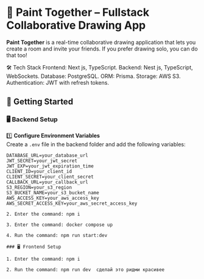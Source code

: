 # 🎨 Paint Together – Fullstack Collaborative Drawing App  

**Paint Together** is a real-time collaborative drawing application that lets you create a room and invite your friends. If you prefer drawing solo, you can do that too!  

🛠 Tech Stack
Frontend: Next js, TypeScript.
Backend: Nest js, TypeScript, WebSockets.
Database: PostgreSQL.
ORM: Prisma.
Storage: AWS S3.
Authentication: JWT with refresh tokens.


## 🚀 Getting Started  

### 🖥️ Backend Setup  

1️⃣ **Configure Environment Variables**  
Create a `.env` file in the backend folder and add the following variables:  

```env
DATABASE_URL=your_database_url
JWT_SECRET=your_jwt_secret
JWT_EXP=your_jwt_expiration_time
CLIENT_ID=your_client_id
CLIENT_SECRET=your_client_secret
CALLBACK_URL=your_callback_url
S3_REGION=your_s3_region
S3_BUCKET_NAME=your_s3_bucket_name
AWS_ACCESS_KEY=your_aws_access_key
AWS_SECRET_ACCESS_KEY=your_aws_secret_access_key

2. Enter the command: npm i

3. Enter the command: docker compose up

4. Run the command: npm run start:dev

### 🖥️ Frontend Setup  

1. Enter the command: npm i

2. Run the command: npm run dev  сделай это ридми красивее

